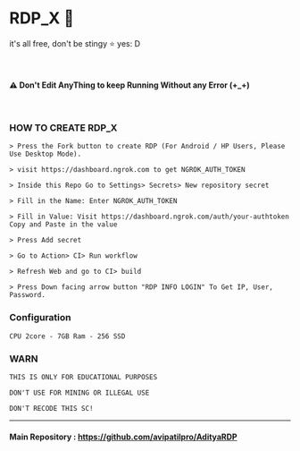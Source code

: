 # RDP_X 🍃

it's all free, don't be stingy ⭐️ yes: D

<br>

#### ⚠ Don't Edit AnyThing to keep Running Without any Error (+_+)

<br>

### HOW TO CREATE RDP_X
```
> Press the Fork button to create RDP (For Android / HP Users, Please Use Desktop Mode).

> visit https://dashboard.ngrok.com to get NGROK_AUTH_TOKEN

> Inside this Repo Go to Settings> Secrets> New repository secret

> Fill in the Name: Enter NGROK_AUTH_TOKEN

> Fill in Value: Visit https://dashboard.ngrok.com/auth/your-authtoken Copy and Paste in the value

> Press Add secret 

> Go to Action> CI> Run workflow

> Refresh Web and go to CI> build

> Press Down facing arrow button "RDP INFO LOGIN" To Get IP, User, Password.
```

### Configuration
```
CPU 2core - 7GB Ram - 256 SSD
```

### WARN
```
THIS IS ONLY FOR EDUCATIONAL PURPOSES

DON'T USE FOR MINING OR ILLEGAL USE

DON'T RECODE THIS SC!
```
---

#### Main Repository : https://github.com/avipatilpro/AdityaRDP
